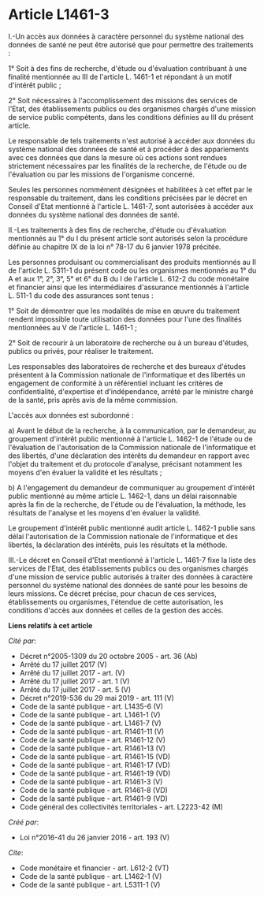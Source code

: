 # Article L1461-3

I.-Un accès aux données à caractère personnel du système national des données de santé ne peut être autorisé que pour
permettre des traitements :

1° Soit à des fins de recherche, d'étude ou d'évaluation contribuant à une finalité mentionnée au III de l'article L. 1461-1
et répondant à un motif d'intérêt public ;

2° Soit nécessaires à l'accomplissement des missions des services de l'Etat, des établissements publics ou des organismes
chargés d'une mission de service public compétents, dans les conditions définies au III du présent article.

Le responsable de tels traitements n'est autorisé à accéder aux données du système national des données de santé et à
procéder à des appariements avec ces données que dans la mesure où ces actions sont rendues strictement nécessaires par les
finalités de la recherche, de l'étude ou de l'évaluation ou par les missions de l'organisme concerné.

Seules les personnes nommément désignées et habilitées à cet effet par le responsable du traitement, dans les conditions
précisées par le décret en Conseil d'Etat mentionné à l'article L. 1461-7, sont autorisées à accéder aux données du système
national des données de santé.

II.-Les traitements à des fins de recherche, d'étude ou d'évaluation mentionnés au 1° du I du présent article sont autorisés
selon la procédure définie au chapitre IX de la loi n° 78-17 du 6 janvier 1978 précitée.

Les personnes produisant ou commercialisant des produits mentionnés au II de l'article L. 5311-1 du présent code ou les
organismes mentionnés au 1° du A et aux 1°, 2°, 3°, 5° et 6° du B du I de l'article L. 612-2 du code monétaire et financier
ainsi que les intermédiaires d'assurance mentionnés à l'article L. 511-1 du code des assurances sont tenus :

1° Soit de démontrer que les modalités de mise en œuvre du traitement rendent impossible toute utilisation des données pour
l'une des finalités mentionnées au V de l'article L. 1461-1 ;

2° Soit de recourir à un laboratoire de recherche ou à un bureau d'études, publics ou privés, pour réaliser le traitement.

Les responsables des laboratoires de recherche et des bureaux d'études présentent à la Commission nationale de l'informatique
et des libertés un engagement de conformité à un référentiel incluant les critères de confidentialité, d'expertise et
d'indépendance, arrêté par le ministre chargé de la santé, pris après avis de la même commission.

L'accès aux données est subordonné :

a) Avant le début de la recherche, à la communication, par le demandeur, au groupement d'intérêt public mentionné à l'article
L. 1462-1 de l'étude ou de l'évaluation de l'autorisation de la Commission nationale de l'informatique et des libertés, d'une
déclaration des intérêts du demandeur en rapport avec l'objet du traitement et du protocole d'analyse, précisant notamment
les moyens d'en évaluer la validité et les résultats ;

b) A l'engagement du demandeur de communiquer au groupement d'intérêt public mentionné au même article L. 1462-1, dans un
délai raisonnable après la fin de la recherche, de l'étude ou de l'évaluation, la méthode, les résultats de l'analyse et les
moyens d'en évaluer la validité.

Le groupement d'intérêt public mentionné audit article L. 1462-1 publie sans délai l'autorisation de la Commission nationale
de l'informatique et des libertés, la déclaration des intérêts, puis les résultats et la méthode.

III.-Le décret en Conseil d'Etat mentionné à l'article L. 1461-7 fixe la liste des services de l'Etat, des établissements
publics ou des organismes chargés d'une mission de service public autorisés à traiter des données à caractère personnel du
système national des données de santé pour les besoins de leurs missions. Ce décret précise, pour chacun de ces services,
établissements ou organismes, l'étendue de cette autorisation, les conditions d'accès aux données et celles de la gestion des
accès.

**Liens relatifs à cet article**

_Cité par_:

  - Décret n°2005-1309 du 20 octobre 2005 - art. 36 (Ab)
  - Arrêté du 17 juillet 2017 (V)
  - Arrêté du 17 juillet 2017 - art. (V)
  - Arrêté du 17 juillet 2017 - art. 1 (V)
  - Arrêté du 17 juillet 2017 - art. 5 (V)
  - Décret n°2019-536 du 29 mai 2019 - art. 111 (V)
  - Code de la santé publique - art. L1435-6 (V)
  - Code de la santé publique - art. L1461-1 (V)
  - Code de la santé publique - art. L1461-7 (V)
  - Code de la santé publique - art. R1461-11 (V)
  - Code de la santé publique - art. R1461-12 (V)
  - Code de la santé publique - art. R1461-13 (V)
  - Code de la santé publique - art. R1461-15 (VD)
  - Code de la santé publique - art. R1461-17 (VD)
  - Code de la santé publique - art. R1461-19 (VD)
  - Code de la santé publique - art. R1461-3 (V)
  - Code de la santé publique - art. R1461-8 (VD)
  - Code de la santé publique - art. R1461-9 (VD)
  - Code général des collectivités territoriales - art. L2223-42 (M)

_Créé par_:

  - Loi n°2016-41 du 26 janvier 2016 - art. 193 (V)

_Cite_:

  - Code monétaire et financier - art. L612-2 (VT)
  - Code de la santé publique - art. L1462-1 (V)
  - Code de la santé publique - art. L5311-1 (V)

